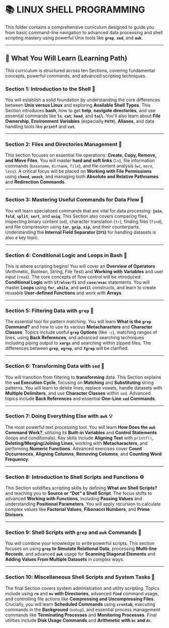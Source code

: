 # 📚 **LINUX SHELL PROGRAMMING**

This folder contains a comprehensive curriculum designed to guide you from basic command-line navigation to advanced data processing and shell scripting mastery using powerful Unix tools like **`grep`**, **`sed`**, and **`awk`**.

---

## 🎯 What You Will Learn (Learning Path)

This curriculum is structured across ten Sections, covering fundamental concepts, powerful commands, and advanced scripting techniques.

### Section 1: Introduction to the Shell 🐚

You will establish a solid foundation by understanding the core differences between **Unix versus Linux** and exploring **Available Shell Types**. This Section introduces **bash**, how to get **help**, **navigate directories**, and use essential commands like **`ls`**, **`cat`**, **`head`**, and **`tail`**. You'll also learn about **File Ownership**, **Environment Variables** (especially **`PATH`**), **Aliases**, and data handling tools like **`printf`** and **`cut`**.

---

### Section 2: Files and Directories Management 📂

This section focuses on essential file operations: **Create, Copy, Remove, and Move Files**. You will master **hard and soft links** (`ln`), file information commands (`basename`, `dirname`, `file`), and file content analysis (`wc`, `more`, `less`). A critical focus will be placed on **Working with File Permissions** using **`chmod`**, **`umask`**, and managing both **Absolute and Relative Pathnames** and **Redirection Commands**.

---

### Section 3: Mastering Useful Commands for Data Flow 🔄

You will learn specialized commands that are vital for data processing: **`join`**, **`fold`**, **`split`**, **`sort`**, and **`uniq`**. This Section also covers comparing files, inspecting binary content (`od`), character translation (`tr`), finding files (`find`), and file compression using **`tar`**, **`gzip`**, **`zip`**, and their counterparts. Understanding the **Internal Field Separator (`IFS`)** for handling datasets is also a key topic.

---

### Section 4: Conditional Logic and Loops in Bash 🚦

This is where scripting begins! You will cover an **Overview of Operators** (Arithmetic, Boolean, String, File Test) and **Working with Variables** and user input (`read`). The core concepts of flow control will be introduced: **Conditional Logic** with **`if/else/fi`** and **`case/esac`** statements. You will master **Loops** using **`for`**, **`while`**, and **`until`** constructs, and learn to create reusable **User-defined Functions** and work with **Arrays**.

---

### Section 5: Filtering Data with `grep` 🔎

The essential tool for pattern matching. You will learn **What is the `grep` Command?** and how to use its various **Metacharacters** and **Character Classes**. Topics include useful **`grep` Options** (like `-c`), matching ranges of lines, using **Back References**, and advanced searching techniques including piping output to **`xargs`** and searching within zipped files. The differences between **`grep`**, **`egrep`**, and **`fgrep`** will be clarified.

---

### Section 6: Transforming Data with `sed` 📝

You will transition from filtering to **transforming** data. This Section explains the **`sed` Execution Cycle**, focusing on **Matching** and **Substituting** string patterns. You will learn to delete lines, replace vowels, handle datasets with **Multiple Delimiters**, and use **Character Classes** within `sed`. Advanced topics include **Back References** and essential **One-Line `sed` Commands**.

---

### Section 7: Doing Everything Else with `awk` 💡

The most powerful text processing tool. You will learn **How Does the `awk` Command Work?**, utilizing its **Built-in Variables** and **Control Statements** (loops and conditionals). Key skills include **Aligning Text** with `printf()`, **Deleting/Merging/Joining Lines**, working with **Metacharacters**, and performing **Numeric Functions**. Advanced exercises cover **Count Occurrences**, **Aligning Columns**, **Removing Columns**, and **Counting Word Frequency**.

---

### Section 8: Introduction to Shell Scripts and Functions ⚙️

This Section solidifies scripting skills by defining **What are Shell Scripts?** and teaching you to **Source or “Dot” a Shell Script**. The focus shifts to advanced **Working with Functions**, including **Passing Values** and understanding **Positional Parameters**. You will apply recursion to calculate complex values like **Factorial Values**, **Fibonacci Numbers**, and **Prime Divisors**.

---

### Section 9: Shell Scripts with `grep` and `awk` Commands 🚀

You will combine your knowledge to write powerful scripts. This section focuses on using **`grep` to Simulate Relational Data**, processing **Multi-line Records**, and advanced **`awk`** usage for **Scanning Diagonal Elements** and **Adding Values From Multiple Datasets** in complex ways.

---

### Section 10: Miscellaneous Shell Scripts and System Tasks 🔧

The final Section covers system administration and utility scripting. Topics include using **`rm`** and **`mv` with Directories**, advanced **`find`** command usage, and controlling file actions like **Compressing and Uncompressing Files**. Crucially, you will learn **Scheduled Commands** using **`crontab`**, executing commands in the **Background** (`nohup`), and essential process management commands like **Terminating Processes** and **Monitoring Processes**. Final utilities include **Disk Usage Commands** and **Arithmetic with `bc` and `dc`**.